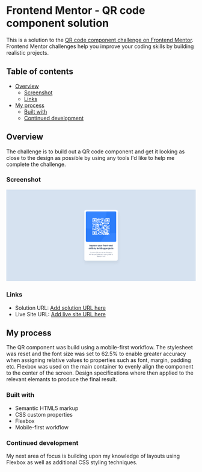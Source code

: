 # Frontend Mentor - QR code component solution

This is a solution to the [QR code component challenge on Frontend Mentor](https://www.frontendmentor.io/challenges/qr-code-component-iux_sIO_H). Frontend Mentor challenges help you improve your coding skills by building realistic projects.

## Table of contents

- [Overview](#overview)
  - [Screenshot](#screenshot)
  - [Links](#links)
- [My process](#my-process)
  - [Built with](#Built-with)
  - [Continued development](#continued-development)


## Overview
The challenge is to build out a QR code component and get it looking as close to the design as possible by using any tools I'd like to help me complete the challenge.

### Screenshot

![](./Screenshot/screenshot.png)


### Links

- Solution URL: [Add solution URL here](https://github.com/ricochet69/QR-CODE-COMPONENT)
- Live Site URL: [Add live site URL here](https://ricochet69.github.io/QR-CODE-COMPONENT)

## My process
The QR component was build using a mobile-first workflow. The stylesheet was reset and the font size was set to 62.5% to enable greater accuracy when assigning relative values to properties such as font, margin, padding etc. Flexbox was used on the main container to evenly align the component to the center of the screen.
Design specifications where then applied to the relevant elemants to produce the final result.

### Built with

- Semantic HTML5 markup
- CSS custom properties
- Flexbox
- Mobile-first workflow


### Continued development

My next area of focus is building upon my knowledge of layouts using Flexbox as well as additional CSS styling techniques.
